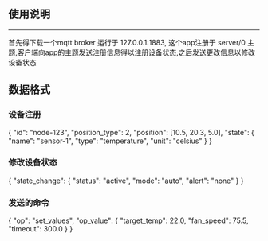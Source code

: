 ## 使用说明
---
首先得下载一个mqtt broker 运行于 127.0.0.1:1883, 这个app注册于 server/0 主题,客户端向app的主题发送注册信息得以注册设备状态,之后发送更改信息以修改设备状态
## 数据格式
### 设备注册
{
  "id": "node-123",
  "position_type": 2,
  "position": [10.5, 20.3, 5.0],
  "state": {
    "name": "sensor-1",
    "type": "temperature",
    "unit": "celsius"
  }
}
### 修改设备状态
{
  "state_change": {
    "status": "active",
    "mode": "auto",
    "alert": "none"
  }
}
### 发送的命令
{
  "op": "set_values",
  "op_value": {
    "target_temp": 22.0,
    "fan_speed": 75.5,
    "timeout": 300.0
  }
}
